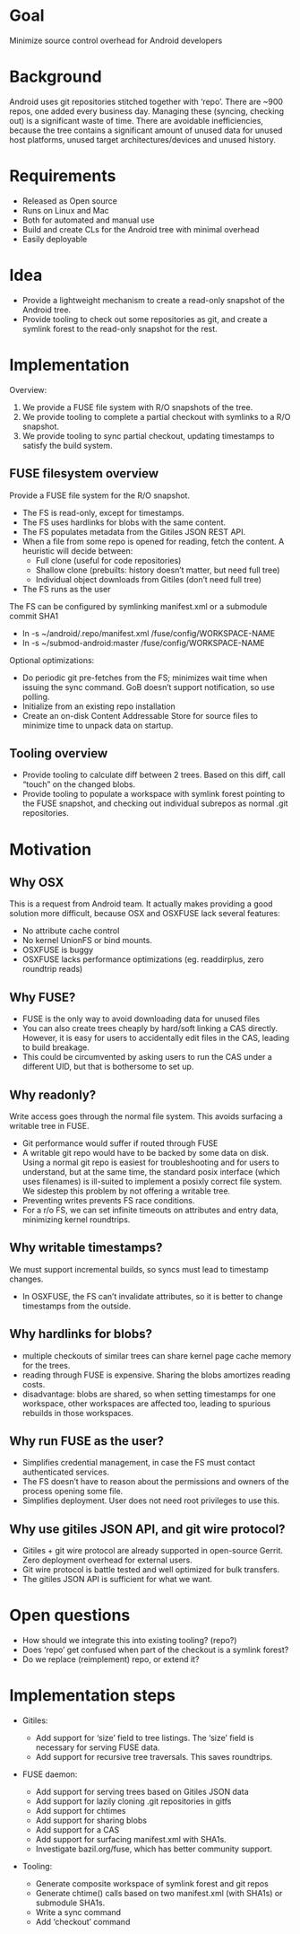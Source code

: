 
Goal
====
Minimize source control overhead for Android developers


Background
==========

Android uses git repositories stitched together with ‘repo’. There are ~900
repos, one added every business day. Managing these (syncing, checking out) is a
significant waste of time. There are avoidable inefficiencies, because the tree
contains a significant amount of unused data for unused host platforms, unused
target architectures/devices and unused history.

Requirements
============

* Released as Open source
* Runs on Linux and Mac
* Both for automated and manual use
* Build and create CLs for the Android tree with minimal overhead
* Easily deployable

Idea
====
* Provide a lightweight mechanism to create a read-only snapshot of the Android tree.
* Provide tooling to check out some repositories as git, and create a symlink
  forest to the read-only snapshot for the rest.
  
Implementation
==============

Overview:

1. We provide a FUSE file system with R/O snapshots of the tree.
2. We provide tooling to complete a partial checkout with symlinks to a R/O
   snapshot.
3. We provide tooling to sync partial checkout, updating timestamps to
   satisfy the build system.
   
FUSE filesystem overview
------------------------

Provide a FUSE file system for the R/O snapshot. 

   * The FS is read-only, except for timestamps. 
   * The FS uses hardlinks for blobs with the same content. 
   * The FS populates metadata from the Gitiles JSON REST API.
   * When a file from some repo is opened for reading, fetch the content. A heuristic will decide between:
      * Full clone (useful for code repositories)
      * Shallow clone (prebuilts: history doesn’t matter, but need full tree)
      * Individual object downloads from Gitiles (don’t need full tree)
   * The FS runs as the user

The FS can be configured by symlinking manifest.xml or a submodule commit SHA1
   * ln -s ~/android/.repo/manifest.xml /fuse/config/WORKSPACE-NAME 
   * ln -s ~/submod-android:master /fuse/config/WORKSPACE-NAME

Optional optimizations:

   * Do periodic git pre-fetches from the FS; minimizes wait time when issuing the sync command. GoB doesn’t support notification, so use polling.
   * Initialize from an existing repo installation
   * Create an on-disk Content Addressable Store for source files to minimize time to unpack data on startup.


Tooling overview
----------------
* Provide tooling to calculate diff between 2 trees. Based on this diff, call “touch” on the changed blobs.
* Provide tooling to populate a workspace with symlink forest pointing to the FUSE snapshot, and checking out individual subrepos as normal .git repositories.


Motivation
==========

Why OSX
-------

This is a request from Android team. It actually makes providing a good solution
more difficult, because OSX and OSXFUSE lack several features:

   * No attribute cache control
   * No kernel UnionFS or bind mounts.
   * OSXFUSE is buggy
   * OSXFUSE lacks performance optimizations (eg. readdirplus, zero roundtrip reads)

Why FUSE?
---------

   * FUSE is the only way to avoid downloading data for unused files
   * You can also create trees cheaply by hard/soft linking a CAS directly. However, it is easy for users to accidentally edit files in the CAS, leading to build breakage.
   * This could be circumvented by asking users to run the CAS under a different UID, but that is bothersome to set up.

Why readonly?
-------------

Write access goes through the normal file system.  This avoids surfacing a
writable tree in FUSE. 

   * Git performance would suffer if routed through FUSE
   * A writable git repo would have to be backed by some data on disk. Using a normal git repo is easiest for troubleshooting and for users to understand, but at the same time, the standard posix interface (which uses filenames) is ill-suited to implement a posixly correct file system. We sidestep this problem by not offering a writable tree.
   * Preventing writes prevents FS race conditions.
   * For a r/o FS, we can set infinite timeouts on attributes and entry data,
     minimizing kernel roundtrips.
     
Why writable timestamps?
------------------------

We must support incremental builds, so syncs must lead to timestamp changes.

   * In OSXFUSE, the FS can’t invalidate attributes, so it is better to change timestamps from the outside.

Why hardlinks for blobs?
------------------------

   * multiple checkouts of similar trees can share kernel page cache memory for
     the trees.
   * reading through FUSE is expensive. Sharing the blobs amortizes reading costs.  
   * disadvantage:  blobs are shared, so when setting timestamps for one
     workspace, other workspaces are affected too, leading to spurious rebuilds
     in those workspaces.
     
Why run FUSE as the user?
-------------------------

   * Simplifies credential management, in case the FS must contact authenticated services.
   * The FS doesn’t have to reason about the permissions and owners of the process opening some file.
   * Simplifies deployment. User does not need root privileges to use this.
   
   
Why use gitiles JSON API, and git wire protocol?
------------------------------------------------

   * Gitiles + git wire protocol are already supported in open-source Gerrit. Zero deployment overhead for external users.
   * Git wire protocol is battle tested and well optimized for bulk transfers.
   * The gitiles JSON API is sufficient for what we want.

Open questions
==============

* How should we integrate this into existing tooling? (repo?)
* Does ‘repo’ get confused when part of the checkout is a symlink forest?
* Do we replace (reimplement) repo, or extend it? 

Implementation steps
====================

* Gitiles:
   * Add support for ‘size’ field to tree listings. The ‘size’ field is necessary for serving FUSE data.
   * Add support for recursive tree traversals. This saves roundtrips.
   
* FUSE daemon:
   * Add support for serving trees based on Gitiles JSON data
   * Add support for lazily cloning .git repositories in gitfs
   * Add support for chtimes
   * Add support for sharing blobs
   * Add support for a CAS
   * Add support for surfacing manifest.xml with SHA1s.
   * Investigate bazil.org/fuse, which has better community support.
   
* Tooling:
   * Generate composite workspace of symlink forest and git repos
   * Generate chtime() calls based on two manifest.xml (with SHA1s) or submodule SHA1s.
   * Write a sync command
   * Add ‘checkout’ command
